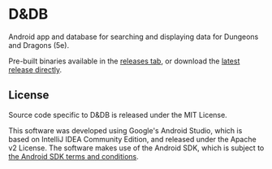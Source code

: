 D&DB
====

Android app and database for searching and displaying data for Dungeons and Dragons (5e).

Pre-built binaries available in the [releases tab](https://github.com/dseguin/dndb/releases/tag/v0.1.0), or download the [latest release directly](https://github.com/dseguin/dndb/releases/download/v0.1.0/dndb-androidapi19-0.1.0.apk).

License
-------

Source code specific to D&DB is released under the MIT License.

This software was developed using Google's Android Studio, which is based on IntelliJ IDEA Community Edition, and released under the Apache v2 License. The software makes use of the Android SDK, which is subject to [the Android SDK terms and conditions](https://developer.android.com/studio/terms).
